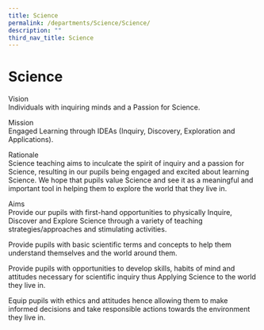 ```yaml
---
title: Science
permalink: /departments/Science/Science/
description: ""
third_nav_title: Science
---
```

Science
=======
Vision<br>Individuals with inquiring minds and a Passion for Science.

Mission<br>Engaged Learning through IDEAs (Inquiry, Discovery, Exploration and Applications).

Rationale<br>Science teaching aims to inculcate the spirit of inquiry and a passion for Science, resulting in our pupils being engaged and excited about learning Science. We hope that pupils value Science and see it as a meaningful and important tool in helping them to explore the world that they live in.

Aims<br>Provide our pupils with first-hand opportunities to physically Inquire, Discover and Explore Science through a variety of teaching strategies/approaches and stimulating activities.   

Provide pupils with basic scientific terms and concepts to help them understand themselves and the world around them.

Provide pupils with opportunities to develop skills, habits of mind and attitudes necessary for scientific inquiry thus Applying Science to the world they live in.

Equip pupils with ethics and attitudes hence allowing them to make informed decisions and take responsible actions towards the environment they live in.